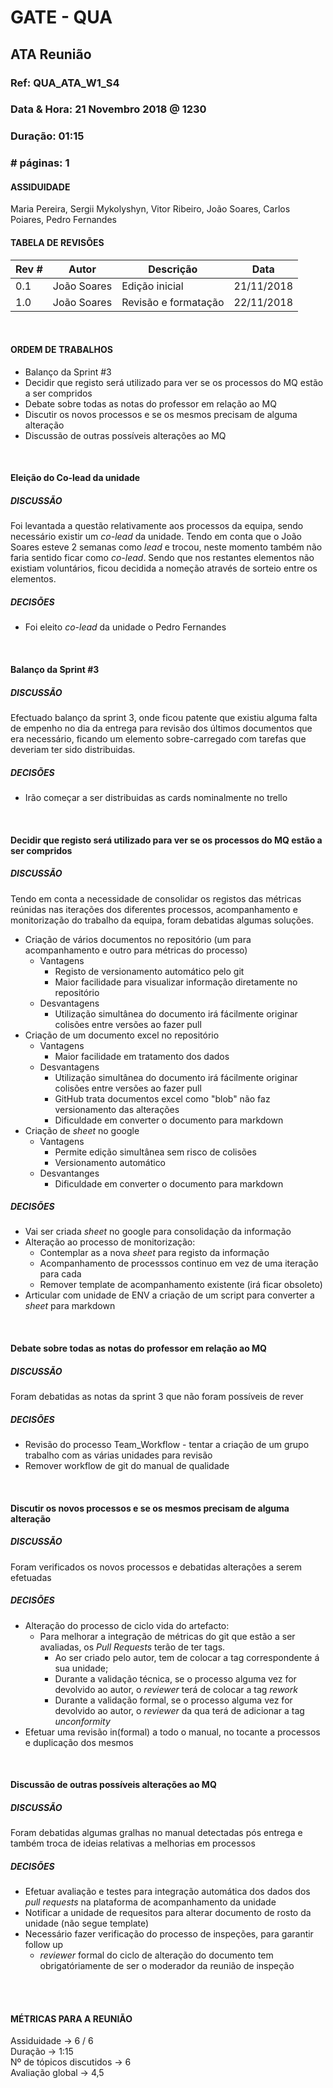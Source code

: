 # GATE - QUA

## ATA Reunião

### Ref: QUA_ATA_W1_S4

### Data & Hora: 21 Novembro 2018 @ 1230

### Duração: 01:15

### # páginas: 1

#### ASSIDUIDADE

Maria Pereira, Sergii Mykolyshyn, Vitor Ribeiro, João Soares, Carlos Poiares, Pedro Fernandes

#### TABELA DE REVISÕES

Rev # | Autor|  Descrição | Data
--- | --- | --- | ---
0.1 | João Soares | Edição inicial | 21/11/2018
1.0 | João Soares | Revisão e formatação | 22/11/2018

<br/>

#### ORDEM DE TRABALHOS

* Balanço da Sprint #3
* Decidir que registo será utilizado para ver se os processos do MQ estão a ser compridos
* Debate sobre todas as notas do professor em relação ao MQ
* Discutir os novos processos e se os mesmos precisam de alguma alteração
* Discussão de outras possíveis alterações ao MQ

<br/> 

#### Eleição do Co-lead da unidade

##### DISCUSSÃO

Foi levantada a questão relativamente aos processos da equipa, sendo necessário existir um _co-lead_ da unidade. Tendo em conta que o João Soares esteve 2 semanas como _lead_ e trocou, neste momento também não faria sentido ficar como _co-lead_. Sendo que nos restantes elementos não existiam voluntários, ficou decidida a nomeção através de sorteio entre os elementos.

##### DECISÕES

* Foi eleito _co-lead_ da unidade o Pedro Fernandes

<br/>

#### Balanço da Sprint #3

##### DISCUSSÃO

Efectuado balanço da sprint 3, onde ficou patente que existiu alguma falta de empenho no dia da entrega para revisão dos últimos documentos que era necessário, ficando um elemento sobre-carregado com tarefas que deveriam ter sido distribuidas.

##### DECISÕES

* Irão começar a ser distribuidas as cards nominalmente no trello

<br/>

#### Decidir que registo será utilizado para ver se os processos do MQ estão a ser compridos

##### DISCUSSÃO

Tendo em conta a necessidade de consolidar os registos das métricas reúnidas nas iterações dos diferentes processos, acompanhamento e monitorização do trabalho da equipa, foram debatidas algumas soluções.
* Criação de vários documentos no repositório (um para acompanhamento e outro para métricas do processo)
  * Vantagens
    * Registo de versionamento automático pelo git
    * Maior facilidade para visualizar informação diretamente no repositório
  * Desvantagens 
    * Utilização simultânea do documento irá fácilmente originar colisões entre versões ao fazer pull
* Criação de um documento excel no repositório
  * Vantagens
    * Maior facilidade em tratamento dos dados
  * Desvantagens 
    * Utilização simultânea do documento irá fácilmente originar colisões entre versões ao fazer pull
    * GitHub trata documentos excel como "blob" não faz versionamento das alterações
    * Dificuldade em converter o documento para markdown
* Criação de _sheet_ no google
  * Vantagens
    * Permite edição simultânea sem risco de colisões
    * Versionamento automático
  * Desvantanges
  	* Dificuldade em converter o documento para markdown

##### DECISÕES

* Vai ser criada _sheet_ no google para consolidação da informação
* Alteração ao processo de monitorização:
  * Contemplar as a nova _sheet_ para registo da informação
  * Acompanhamento de processsos continuo em vez de uma iteração para cada
  * Remover template de acompanhamento existente (irá ficar obsoleto)
* Articular com unidade de ENV a criação de um script para converter a _sheet_ para markdown


<br/>

#### Debate sobre todas as notas do professor em relação ao MQ

##### DISCUSSÃO

Foram debatidas as notas da sprint 3 que não foram possíveis de rever

##### DECISÕES

* Revisão do processo Team_Workflow - tentar a criação de um grupo trabalho com as várias unidades para revisão
* Remover workflow de git do manual de qualidade


<br/>

#### Discutir os novos processos e se os mesmos precisam de alguma alteração

##### DISCUSSÃO

Foram verificados os novos processos e debatidas alterações a serem efetuadas

##### DECISÕES

* Alteração do processo de ciclo vida do artefacto:
  * Para melhorar a integração de métricas do git que estão a ser avaliadas, os _Pull Requests_ terão de ter tags.
    * Ao ser criado pelo autor, tem de colocar a tag correspondente á sua unidade;
    * Durante a validação técnica, se o processo alguma vez for devolvido ao autor, o _reviewer_ terá de colocar a tag _rework_
    * Durante a validação formal, se o processo alguma vez for devolvido ao autor, o _reviewer_ da qua terá de adicionar a tag _unconformity_
* Efetuar uma revisão in(formal) a todo o manual, no tocante a processos e duplicação dos mesmos

<br/>

#### Discussão de outras possíveis alterações ao MQ

##### DISCUSSÃO

Foram debatidas algumas gralhas no manual detectadas pós entrega e também troca de ideias relativas a melhorias em processos

##### DECISÕES

* Efetuar avaliação e testes para integração automática dos dados dos _pull requests_ na plataforma de acompanhamento da unidade
* Notificar a unidade de requesitos para alterar documento de rosto da unidade (não segue template)
* Necessário fazer verificação do processo de inspeções, para garantir follow up
  * _reviewer_ formal do ciclo de alteração do documento tem obrigatóriamente de ser o moderador da reunião de inspeção

<br/> 
<br/>

#### MÉTRICAS PARA A REUNIÃO
Assiduidade -> 6 / 6<br/>
Duração -> 1:15<br/>
Nº de tópicos discutidos -> 6<br/>
Avaliação global -> 4,5<br/>
